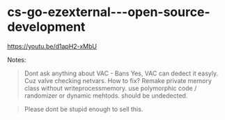 # cs-go-ezexternal---open-source-development
https://youtu.be/d1apH2-xMbU


Notes:
> Dont ask anything about VAC - Bans 
>Yes, VAC can dedect it easyly. Cuz valve checking netvars.
How to fix? Remake private memory class without writeprocessmemory. use polymorphic code / randomizer or dynamic mehtods. should be undedected.

> Please dont be stupid enough to sell this.
